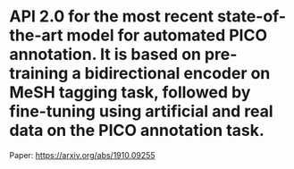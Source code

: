 # API 2.0 for the most recent state-of-the-art model for automated PICO annotation. It is based on pre-training a bidirectional encoder on MeSH tagging task, followed by fine-tuning using artificial and real data on the PICO annotation task. 

Paper: https://arxiv.org/abs/1910.09255 

